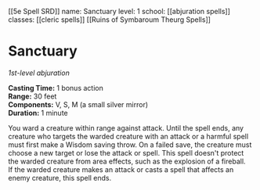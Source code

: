 [[5e Spell SRD]]
name: Sanctuary
level: 1
school: [[abjuration spells]]
classes: [[cleric spells]] [[Ruins of Symbaroum Theurg Spells]]

# Sanctuary 
_1st-level abjuration_ 

**Casting Time:** 1 bonus action    
**Range:** 30 feet    
**Components:** V, S, M (a small silver mirror)    
**Duration:** 1 minute 

You ward a creature within range against attack. Until the spell ends, any creature who targets the warded creature with an attack or a harmful spell must first make a Wisdom saving throw. On a failed save, the creature must choose a new target or lose the attack or spell. This spell doesn't protect the warded creature from area effects, such as the explosion of a fireball.    
If the warded creature makes an attack or casts a spell that affects an enemy creature, this spell ends. 